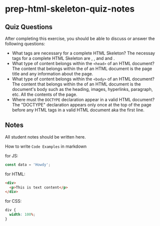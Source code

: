 # prep-html-skeleton-quiz-notes

## Quiz Questions

After completing this exercise, you should be able to discuss or answer the following questions:

- What tags are necessary for a complete HTML Skeleton?
  The necessay tags for a complete HTML Skeleton are <html>, <head>, and <body> and <!DOCTYPE html>.
- What type of content belongs within the `<head>` of an HTML document?
  The content that belongs within the <head> of an HTML document is the page title and any information about the page.
- What type of content belongs within the `<body>` of an HTML document?
  The content that belongs within the <body> of an HTML document is the document's body such as the heading, images, hyperlinks, paragraph, etc. All the contents of the page.
- Where must the `DOCTYPE` declaration appear in a valid HTML document?
  The "DOCTYPE" declaration appears only once at the top of the page before any HTML tags in a valid HTML document aka the first line.

## Notes

All student notes should be written here.

How to write `Code Examples` in markdown

for JS:

```javascript
const data = 'Howdy';
```

for HTML:

```html
<div>
  <p>This is text content</p>
</div>
```

for CSS:

```css
div {
  width: 100%;
}
```
